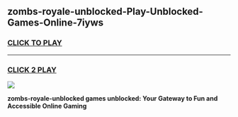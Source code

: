 
## zombs-royale-unblocked-Play-Unblocked-Games-Online-7iyws
<h3>
<a href="https://premium76.site?title=zombs-royale-unblocked&ref=25A">CLICK TO PLAY</a></h3>
<hr>

<h3>
<a href="https://premium76.site?title=zombs-royale-unblocked&ref=25A">CLICK 2 PLAY</a>
  
</h3>

<a href="https://premium76.site?title=zombs-royale-unblocked&ref=25A"><img src="https://clearcache.store/games.png"></a>


**zombs-royale-unblocked games unblocked: Your Gateway to Fun and Accessible Online Gaming**
